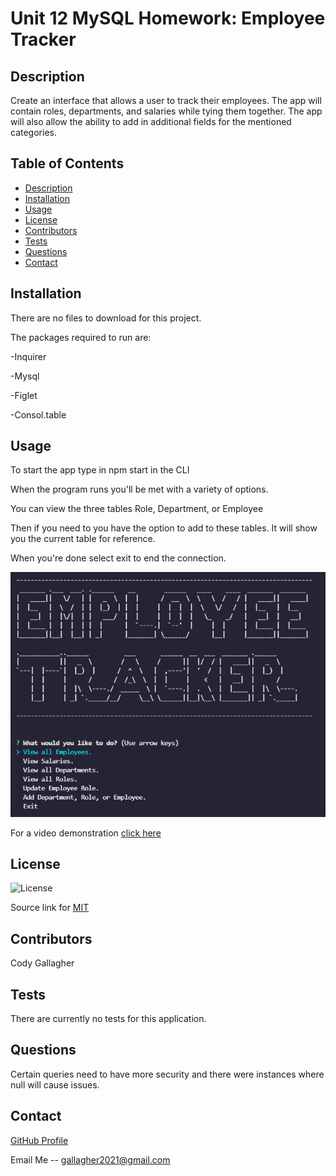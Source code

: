 # Unit 12 MySQL Homework: Employee Tracker

## Description

Create an interface that allows a user to track their employees. The app will contain roles, departments, and salaries while tying them together. The app will also allow the ability to add in additional fields for the mentioned categories.    

## Table of Contents
- [Description](#description)
- [Installation](#installation)
- [Usage](#usage)
- [License](#license)
- [Contributors](#contributors)
- [Tests](#tests)
- [Questions](#questions)
- [Contact](#contact)

## Installation

There are no files to download for this project.

The packages required to run are:

-Inquirer

-Mysql

-Figlet

-Consol.table 

## Usage

To start the app type in npm start in the CLI

When the program runs you'll be met with a variety of options.

You can view the three tables Role, Department, or Employee

Then if you need to you have the option to add to these tables. 
It will show you the current table for reference.

When you're done select exit to end the connection. 

![The note pad with saved entries](Assets/Images/et.png)

For a video demonstration [click here](https://drive.google.com/file/d/1kPXK9XSfSF-zBCQHvpR2Z06xCYmOkIN9/view?usp=sharing)

## License

![License](https://img.shields.io/badge/License-MIT-yellow.svg)

Source link for [MIT](https://opensource.org/licenses/MIT)

## Contributors

Cody Gallagher

## Tests

There are currently no tests for this application.  

## Questions

Certain queries need to have more security and there were instances where null will cause issues. 

## Contact

[GitHub Profile](https://github.com/CodyG-2021)

Email Me -- gallagher2021@gmail.com